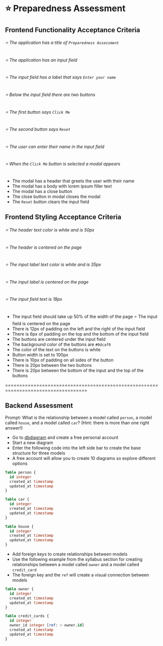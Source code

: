 # ⭐️ Preparedness Assessment

## Frontend Functionality Acceptance Criteria

###### ⭐️ The application has a title of `Preparedness Assessment`
###### ⭐️ The application has an input field
###### ⭐️ The input field has a label that says `Enter your name`
###### ⭐️ Below the input field there are two buttons
###### ⭐️ The first button says `Click Me`
###### ⭐️ The second button says `Reset`
###### ⭐️ The user can enter their name in the input field
###### ⭐️ When the `Click Me` button is selected a modal appears
- The modal has a header that greets the user with their name
- The modal has a body with lorem ipsum filler text
- The modal has a close button
- The close button in modal closes the modal
- The `Reset` button clears the input field

## Frontend Styling Acceptance Criteria

###### ⭐️ The header text color is white and is 50px
###### ⭐️ The header is centered on the page
###### ⭐️ The input label text color is white and is 35px
###### ⭐️ The input label is centered on the page
###### ⭐️ The input field text is 18px
- The input field should take up 50% of the width of the page
⭐️ The input field is centered on the page
- There is 12px of padding on the left and the right of the input field
- There is 6px of padding on the top and the bottom of the input field
- The buttons are centered under the input field
- The background color of the buttons are `#0dcaf0`
- The color of the text on the buttons is white
- Button width is set to 100px
- There is 10px of padding on all sides of the button
- There is 20px between the two buttons
- There is 20px between the bottom of the input and the top of the buttons

===================================================================================

## Backend Assessment

Prompt: What is the relationship between a model called `person`, a model called `house`, and a model called `car`? (Hint: there is more than one right answer!)

- Go to [dbdiagram](https://dbdiagram.io/) and create a free personal account
- Start a new diagram
- Enter the following code into the left side bar to create the base structure for three models
- A free account will allow you to create 10 diagrams so explore different options

```sql
Table person {
  id integer
  created_at timestamp
  updated_at timestamp
}

Table car {
  id integer
  created_at timestamp
  updated_at timestamp
}

Table house {
  id integer
  created_at timestamp
  updated_at timestamp
}
```

- Add foreign keys to create relationships between models
- Use the following example from the syllabus section for creating relationships between a model called `owner` and a model called `credit_card`
- The foreign key and the `ref` will create a visual connection between models

```sql
Table owner {
  id integer
  created_at timestamp
  updated_at timestamp
}

Table credit_cards {
  id integer
  owner_id integer [ref: > owner.id]
  created_at timestamp
  updated_at timestamp
}
```
